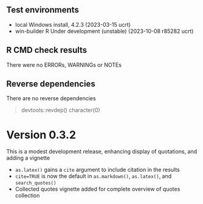 ## Test environments
* local Windows install, 4.2.3 (2023-03-15 ucrt)
* win-builder R Under development (unstable) (2023-10-08 r85282 ucrt)

## R CMD check results

There were no ERRORs, WARNINGs or NOTEs

## Reverse dependencies

There are no reverse dependencies

> devtools::revdep()
character(0)

# Version 0.3.2

This is a modest development release, enhancing display of quotations, and adding a vignette

- `as.latex()` gains a `cite` argument to include citation in the results
- `cite=TRUE` is now the default in `as.markdown()`, `as.latex()`, and  `search_quotes()`
- Collected quotes vignette added for complete overview of quotes collection

